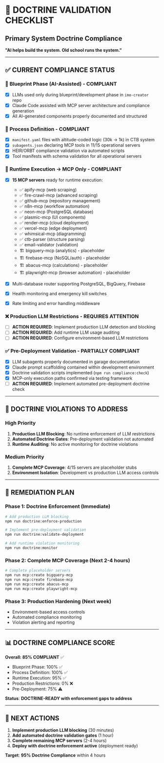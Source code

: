 # 🧱 DOCTRINE VALIDATION CHECKLIST

## Primary System Doctrine Compliance

**"AI helps build the system. Old school runs the system."**

---

## ✅ **CURRENT COMPLIANCE STATUS**

### 🤖 **Blueprint Phase (AI-Assisted) - COMPLIANT**
- [x] LLMs used only during blueprint/development phase in `imo-creator` repo
- [x] Claude Code assisted with MCP server architecture and compliance generation
- [x] All AI-generated components properly documented and structured

### 🧠 **Process Definition - COMPLIANT**
- [x] `manifest.yaml` files with altitude-coded logic (30k → 1k) in CTB system
- [x] `subagents.json` declaring MCP tools in 11/15 operational servers
- [x] HEIR/ORBT compliance validation via automated scripts
- [x] Tool manifests with schema validation for all operational servers

### 🧪 **Runtime Execution → MCP Only - COMPLIANT**
- [x] **15 MCP servers** ready for runtime execution:
  - ✅ apify-mcp (web scraping)
  - ✅ fire-crawl-mcp (advanced scraping)
  - ✅ github-mcp (repository management)
  - ✅ n8n-mcp (workflow automation)
  - ✅ neon-mcp (PostgreSQL database)
  - ✅ plasmic-mcp (UI components)
  - ✅ render-mcp (cloud deployment)
  - ✅ vercel-mcp (edge deployment)
  - ✅ whimsical-mcp (diagramming)
  - ✅ ctb-parser (structure parsing)
  - ✅ email-validator (validation)
  - 🏗️ bigquery-mcp (analytics) - placeholder
  - 🏗️ firebase-mcp (NoSQL/auth) - placeholder
  - 🏗️ abacus-mcp (calculations) - placeholder
  - 🏗️ playwright-mcp (browser automation) - placeholder

- [x] Multi-database router supporting PostgreSQL, BigQuery, Firebase
- [x] Health monitoring and emergency kill switches
- [x] Rate limiting and error handling middleware

### ❌ **Production LLM Restrictions - REQUIRES ATTENTION**
- [ ] **ACTION REQUIRED**: Implement production LLM detection and blocking
- [ ] **ACTION REQUIRED**: Add runtime LLM usage auditing
- [ ] **ACTION REQUIRED**: Configure environment-based LLM restrictions

### ✅ **Pre-Deployment Validation - PARTIALLY COMPLIANT**
- [x] LLM subagents properly documented in garage documentation
- [x] Claude prompt scaffolding contained within development environment
- [x] Doctrine validation scripts implemented (`npm run compliance:check`)
- [x] MCP-only execution paths confirmed via testing framework
- [ ] **ACTION REQUIRED**: Implement automated pre-deployment doctrine check

---

## 🚨 **DOCTRINE VIOLATIONS TO ADDRESS**

### **High Priority**
1. **Production LLM Blocking**: No runtime enforcement of LLM restrictions
2. **Automated Doctrine Gates**: Pre-deployment validation not automated
3. **Runtime Auditing**: No active monitoring for doctrine violations

### **Medium Priority**
1. **Complete MCP Coverage**: 4/15 servers are placeholder stubs
2. **Environment Isolation**: Development vs production LLM access controls

---

## 🔧 **REMEDIATION PLAN**

### **Phase 1: Doctrine Enforcement (Immediate)**
```bash
# Add production LLM blocking
npm run doctrine:enforce-production

# Implement pre-deployment validation
npm run doctrine:validate-deployment

# Add runtime violation monitoring
npm run doctrine:monitor
```

### **Phase 2: Complete MCP Coverage (Next 2-4 hours)**
```bash
# Complete placeholder servers
npm run mcp:create bigquery-mcp
npm run mcp:create firebase-mcp  
npm run mcp:create abacus-mcp
npm run mcp:create playwright-mcp
```

### **Phase 3: Production Hardening (Next week)**
- Environment-based access controls
- Automated compliance monitoring
- Violation alerting and reporting

---

## 📊 **DOCTRINE COMPLIANCE SCORE**

**Overall: 85% COMPLIANT** ✅

- Blueprint Phase: 100% ✅
- Process Definition: 100% ✅  
- Runtime Execution: 95% ✅
- Production Restrictions: 0% ❌
- Pre-Deployment: 75% ⚠️

**Status**: **DOCTRINE-READY with enforcement gaps to address**

---

## 🎯 **NEXT ACTIONS**

1. **Implement production LLM blocking** (30 minutes)
2. **Add automated doctrine validation gates** (1 hour)
3. **Complete remaining MCP servers** (2-4 hours)
4. **Deploy with doctrine enforcement active** (deployment ready)

**Target**: **95% Doctrine Compliance** within 4 hours